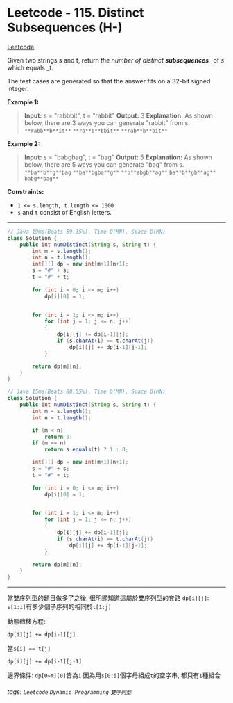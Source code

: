 # Leetcode - 115. Distinct Subsequences (H-)

[Leetcode](https://leetcode.com/problems/distinct-subsequences/)

Given two strings s and t, return _the number of distinct_ **_subsequences_**_ of _s_ which equals _t.

The test cases are generated so that the answer fits on a 32-bit signed integer.

**Example 1:**

> **Input:** s = "rabbbit", t = "rabbit"
> **Output:** 3
> **Explanation:**
> As shown below, there are 3 ways you can generate "rabbit" from s.
> `**rabb**b**it**`
> `**ra**b**bbit**`
> `**rab**b**bit**`

**Example 2:**

> **Input:** s = "babgbag", t = "bag"
> **Output:** 5
> **Explanation:**
> As shown below, there are 5 ways you can generate "bag" from s.
> `**ba**b**g**bag`
> `**ba**bgba**g**`
> `**b**abgb**ag**`
> `ba**b**gb**ag**`
> `babg**bag**`

**Constraints:**

-   `1 <= s.length, t.length <= 1000`
-   `s` and `t` consist of English letters.

---
```java
// Java 19ms(Beats 59.35%), Time O(MN), Space O(MN)
class Solution {
    public int numDistinct(String s, String t) {
        int m = s.length();
        int n = t.length();
        int[][] dp = new int[m+1][n+1];
        s = "#" + s;
        t = "#" + t;
        
        for (int i = 0; i <= m; i++)
            dp[i][0] = 1;


        for (int i = 1; i <= m; i++)
            for (int j = 1; j <= n; j++)
            {
                dp[i][j] += dp[i-1][j];
                if (s.charAt(i) == t.charAt(j))
                    dp[i][j] += dp[i-1][j-1];
            }

        return dp[m][n];
    }
}
```
```java
// Java 15ms(Beats 80.55%), Time O(MN), Space O(MN)
class Solution {
    public int numDistinct(String s, String t) {
        int m = s.length();
        int n = t.length();

        if (m < n)
            return 0;
        if (m == n)
            return s.equals(t) ? 1 : 0;

        int[][] dp = new int[m+1][n+1];
        s = "#" + s;
        t = "#" + t;
        
        for (int i = 0; i <= m; i++)
            dp[i][0] = 1;


        for (int i = 1; i <= m; i++)
            for (int j = 1; j <= n; j++)
            {
                dp[i][j] += dp[i-1][j];
                if (s.charAt(i) == t.charAt(j))
                    dp[i][j] += dp[i-1][j-1];
            }

        return dp[m][n];
    }
}
```
---

當雙序列型的題目做多了之後, 很明顯知道這屬於雙序列型的套路
`dp[i][j]`: `s[1:i]`有多少個子序列的相同於`t[1:j]`

動態轉移方程:
```
dp[i][j] += dp[i-1][j]
```

當`s[i] == t[j]`
```
dp[i][j] += dp[i-1][j-1]
```

邊界條件:
`dp[0~m][0]`皆為`1`
因為用`s[0:i]`個字母組成`t`的空字串, 都只有`1`種組合

###### tags: `Leetcode` `Dynamic Programming` `雙序列型`